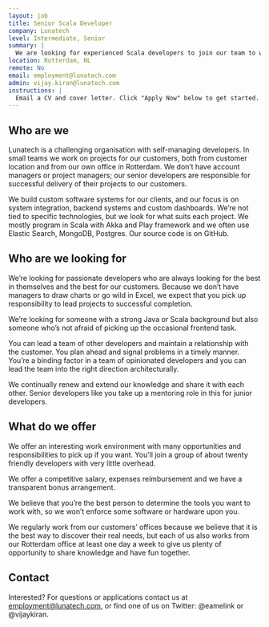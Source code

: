 ```yaml
---
layout: job
title: Senior Scala Developer
company: Lunatech
level: Intermediate, Senior
summary: |
  We are looking for experienced Scala developers to join our team to work with large customers implementing solutions in Scala/Akka and Play Framework.
location: Rotterdam, NL
remote: No
email: employment@lunatech.com
admin: vijay.kiran@lunatech.com 
instructions: |
  Email a CV and cover letter. Click "Apply Now" below to get started.
---
```


<!-- break -->

## Who are we

Lunatech is a challenging organisation with self-managing developers. In small teams we work on projects for our customers, both from customer location and from our own office in Rotterdam. We don’t have account managers or project managers; our senior developers are responsible for successful delivery of their projects to our customers.

We build custom software systems for our clients, and our focus is on system integration, backend systems and custom dashboards. We’re not tied to specific technologies, but we look for what suits each project. We mostly program in Scala with Akka and Play framework and we often use Elastic Search, MongoDB, Postgres. Our source code is on GitHub.

## Who are we looking for

We’re looking for passionate developers who are always looking for the best in themselves and the best for our customers. Because we don’t have managers to draw charts or go wild in Excel, we expect that you pick up responsibility to lead projects to successful completion.

We’re looking for someone with a strong Java or Scala background but also someone who’s not afraid of picking up the occasional frontend task.

You can lead a team of other developers and maintain a relationship with the customer. You plan ahead and signal problems in a timely manner. You’re a binding factor in a team of opinionated developers and you can lead the team into the right direction architecturally.

We continually renew and extend our knowledge and share it with each other. Senior developers like you take up a mentoring role in this for junior developers.

## What do we offer

We offer an interesting work environment with many opportunities and responsibilities to pick up if you want. You’ll join a group of about twenty friendly developers with very little overhead.

We offer a competitive salary, expenses reimbursement and we have a transparent bonus arrangement.

We believe that you’re the best person to determine the tools you want to work with, so we won’t enforce some software or hardware upon you.

We regularly work from our customers’ offices because we believe that it is the best way to discover their real needs, but each of us also works from our Rotterdam office at least one day a week to give us plenty of opportunity to share knowledge and have fun together.

## Contact

Interested? For questions or applications contact us at employment@lunatech.com, or find one of us on Twitter: @eamelink or @vijaykiran.
